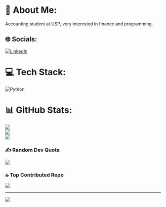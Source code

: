 # 💫 About Me:
Accounting student at USP, very interested in finance and programming.<br>

## 🌐 Socials:
[![LinkedIn](https://img.shields.io/badge/LinkedIn-%230077B5.svg?logo=linkedin&logoColor=white)](https://linkedin.com/in/www.linkedin.com/in/josé-eduardo-z123) 

# 💻 Tech Stack:
![Python](https://img.shields.io/badge/python-3670A0?style=for-the-badge&logo=python&logoColor=ffdd54)
# 📊 GitHub Stats:
![](https://github-readme-stats.vercel.app/api?username=joseeduardo7474&theme=aura_dark&hide_border=false&include_all_commits=false&count_private=false)<br/>
![](https://github-readme-streak-stats.herokuapp.com/?user=joseeduardo7474&theme=aura_dark&hide_border=false)<br/>
![](https://github-readme-stats.vercel.app/api/top-langs/?username=joseeduardo7474&theme=aura_dark&hide_border=false&include_all_commits=false&count_private=false&layout=compact)

### ✍️ Random Dev Quote
![](https://quotes-github-readme.vercel.app/api?type=horizontal&theme=light)

### 🔝 Top Contributed Repo
![](https://github-contributor-stats.vercel.app/api?username=joseeduardo7474&limit=5&theme=radical&combine_all_yearly_contributions=true)

---
[![](https://visitcount.itsvg.in/api?id=joseeduardo7474&icon=7&color=4)](https://visitcount.itsvg.in)

<!-- Proudly created with GPRM ( https://gprm.itsvg.in ) -->

